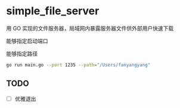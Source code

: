 # simple_file_server
用 GO 实现的文件服务器，局域网内暴露服务器文件供外部用户快速下载

能够指定启动端口

能够指定路径

```bash
go run main.go --port 1235 --path="/Users/fanyangyang"
```


## TODO 

- [ ] 优雅退出